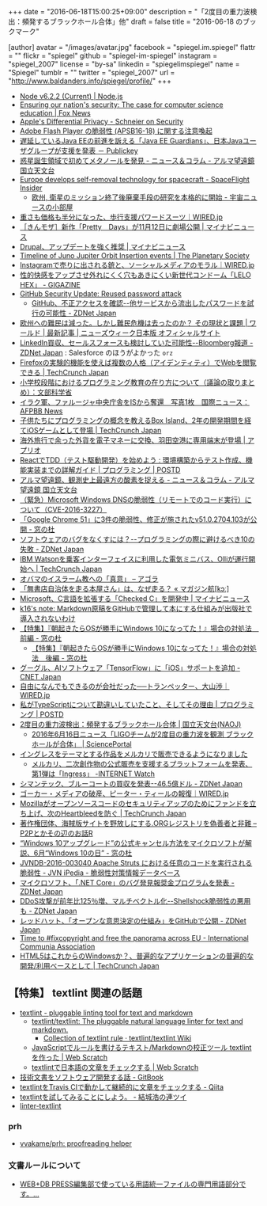 +++
date = "2016-06-18T15:00:25+09:00"
description = "「2度目の重力波検出：頻発するブラックホール合体」他"
draft = false
title = "2016-06-18 のブックマーク"

[author]
  avatar = "/images/avatar.jpg"
  facebook = "spiegel.im.spiegel"
  flattr = ""
  flickr = "spiegel"
  github = "spiegel-im-spiegel"
  instagram = "spiegel_2007"
  license = "by-sa"
  linkedin = "spiegelimspiegel"
  name = "Spiegel"
  tumblr = ""
  twitter = "spiegel_2007"
  url = "http://www.baldanders.info/spiegel/profile/"
+++

- [Node v6.2.2 (Current) | Node.js](https://nodejs.org/en/blog/release/v6.2.2/)
- [Ensuring our nation's security: The case for computer science education | Fox News](http://www.foxnews.com/opinion/2016/06/16/ensuring-our-nations-security-case-for-computer-science-education.html)
- [Apple's Differential Privacy - Schneier on Security](https://www.schneier.com/blog/archives/2016/06/apples_differen.html)
- [Adobe Flash Player の脆弱性 (APSB16-18) に関する注意喚起](https://www.jpcert.or.jp/at/2016/at160026.html)
- [遅延しているJava EEの前進を訴える「Java EE Guardians」、日本Javaユーザグループが支援を発表 － Publickey](http://www.publickey1.jp/blog/16/java_eejava_ee_guardinasjava.html)
- [惑星誕生領域で初めてメタノールを発見 - ニュース＆コラム - アルマ望遠鏡 国立天文台](http://alma.mtk.nao.ac.jp/j/news/info/2016/0615post_659.html)
- [Europe develops self-removal technology for spacecraft - SpaceFlight Insider](http://www.spaceflightinsider.com/missions/earth-science/europe-develops-self-removal-technology-spacecraft/)
    - [欧州, 衛星のミッション終了後廃棄手段の研究を本格的に開始 - 宇宙ニュースの小部屋](http://d.hatena.ne.jp/t-naka/20160617/p8)
- [重さも価格も半分になった、歩行支援パワードスーツ｜WIRED.jp](http://wired.jp/2016/06/18/robotic-exoskeleton-suitx/)
- [［きんモザ］新作「Pretty　Days」が11月12日に劇場公開 | マイナビニュース](http://news.mynavi.jp/news/2016/06/18/080/)
- [Drupal、アップデートを強く推奨 | マイナビニュース](http://news.mynavi.jp/news/2016/06/18/078/)
- [Timeline of Juno Jupiter Orbit Insertion events | The Planetary Society](http://www.planetary.org/blogs/emily-lakdawalla/2016/06161235-timeline-of-juno-jupiter-orbit-insertion.html)
- [Instagramで売りに出される銃と、ソーシャルメディアのモラル｜WIRED.jp](http://wired.jp/2016/06/17/instagram-gunsforsale/)
- [性的快感をアップさせ外れにくく穴もあきにくい新世代コンドーム「LELO HEX」 - GIGAZINE](http://gigazine.net/news/20160617-lelo-hex-condom/)
- [GitHub Security Update: Reused password attack](https://github.com/blog/2190-github-security-update-reused-password-attack)
    - [GitHub、不正アクセスを確認--他サービスから流出したパスワードを試行の可能性 - ZDNet Japan](http://japan.zdnet.com/article/35084420/)
- [欧州への難民は減った。しかし難民危機は去ったのか？ その現状と課題 | ワールド | 最新記事 | ニューズウィーク日本版 オフィシャルサイト](http://www.newsweekjapan.jp/stories/world/2016/06/post-5319.php)
- [LinkedIn買収、セールスフォースも検討していた可能性--Bloomberg報道 - ZDNet Japan](http://japan.zdnet.com/article/35084434/) : Salesforce のほうがよかった `orz`
- [Firefoxの実験的機能を使えば複数の人格（アイデンティティ）でWebを閲覧できる | TechCrunch Japan](http://jp.techcrunch.com/2016/06/17/20160616experimental-firefox-feature-lets-you-use-multiple-identities-while-surfing-the-web/)
- [小学校段階におけるプログラミング教育の在り方について（議論の取りまとめ）：文部科学省](http://www.mext.go.jp/b_menu/shingi/chousa/shotou/122/attach/1372525.htm)
- [イラク軍、ファルージャ中央庁舎をISから奪還　写真1枚　国際ニュース：AFPBB News](http://www.afpbb.com/articles/-/3090844)
- [子供たちにプログラミングの概念を教えるBox Island、2年の開発期間を経てiOSゲームとして登場 | TechCrunch Japan](http://jp.techcrunch.com/2016/06/17/20160616box-island/)
- [海外旅行で余った外貨を電子マネーに交換、羽田空港に専用端末が登場 | アプリオ](http://appllio.com/20160617-8293-pocket-change)
- [ReactでTDD（テスト駆動開発）を始めよう : 環境構築からテスト作成、機能実装までの詳解ガイド | プログラミング | POSTD](http://postd.cc/getting-started-with-tdd-in-react/)
- [アルマ望遠鏡、観測史上最遠方の酸素を捉える - ニュース＆コラム - アルマ望遠鏡 国立天文台](http://alma.mtk.nao.ac.jp/j/news/pressrelease/201606177957.html)
- [（緊急）Microsoft Windows DNSの脆弱性（リモートでのコード実行）について（CVE-2016-3227）](https://jprs.jp/tech/security/2016-06-17-msdns-vuln-remotecodeexec.html)
- [「Google Chrome 51」に3件の脆弱性、修正が施されたv51.0.2704.103が公開 - 窓の杜](http://forest.watch.impress.co.jp/docs/news/1005785.html)
- [ソフトウェアのバグをなくすには？--プログラミングの際に避けるべき10の失敗 - ZDNet Japan](http://japan.zdnet.com/article/35083529/)
- [IBM Watsonを乗客インターフェイスに利用した電気ミニバス、Olliが運行開始へ | TechCrunch Japan](http://jp.techcrunch.com/2016/06/17/20160616ibms-watson-makes-a-move-into-self-driving-cars-with-olli-a-minibus-from-local-motors/)
- [オバマのイスラーム教への「真意」 – アゴラ](http://agora-web.jp/archives/2019792.html)
- [「無書店自治体を走る本屋さん」は、なぜ走る？ « マガジン航[kɔː]](http://magazine-k.jp/2016/06/16/moving-bookstore-in-hokkaido/)
- [Microsoft、C言語を拡張する「Checked C」を開発中 | マイナビニュース](http://news.mynavi.jp/news/2016/06/16/218/)
- [k16's note: Markdown原稿をGitHubで管理して本にする仕組みが出版社で導入されないわけ](http://note.golden-lucky.net/2016/06/markdowngithub.html)
- [【特集】『朝起きたらOSが勝手にWindows 10になってた！』場合の対処法　前編 - 窓の杜](http://forest.watch.impress.co.jp/docs/special/1004285.html)
    - [【特集】『朝起きたらOSが勝手にWindows 10になってた！』場合の対処法　後編 - 窓の杜](http://forest.watch.impress.co.jp/docs/special/1004476.html)
- [グーグル、AIソフトウェア「TensorFlow」に「iOS」サポートを追加 - CNET Japan](http://japan.cnet.com/news/service/35083908/)
- [自由になんでもできるのが会社だった──トランペッター、大山渉｜WIRED.jp](http://wired.jp/2016/06/16/vol23_wataru_ohyama/)
- [私がTypeScriptについて勘違いしていたこと、そしてその理由 | プログラミング | POSTD](http://postd.cc/i-was-wrong-about-typescript-here-is-why/)
- [2度目の重力波検出：頻発するブラックホール合体 | 国立天文台(NAOJ)](http://www.nao.ac.jp/news/topics/2016/20160616-gw.html)
    - [2016年6月16日ニュース「LIGOチームが2度目の重力波を観測 ブラックホールが合体」 | SciencePortal](http://scienceportal.jst.go.jp/news/newsflash_review/newsflash/2016/06/20160616_02.html)
- [イングレスをテーマとする作品をメルカリで販売できるようになりました](https://www.nianticlabs.com/blog-ja/mercari2016/)
    - [メルカリ、二次創作物の公式販売を支援するプラットフォームを発表、第1弾は「Ingress」 -INTERNET Watch](http://internet.watch.impress.co.jp/docs/news/1004913.html)
- [シマンテック、ブルーコートの買収を発表--46.5億ドル - ZDNet Japan](http://japan.zdnet.com/article/35084163/)
- [ゴーカー・メディアの破産、ピーター・ティールの報復｜WIRED.jp](http://wired.jp/2016/06/11/gawker-files-bankruptcy-thiels/)
- [Mozillaがオープンソースコードのセキュリティアップのためにファンドを立ち上げ、次のHeartbleedを防ぐ | TechCrunch Japan](http://jp.techcrunch.com/2016/06/10/20160609mozilla-launches-new-fund-to-help-prevent-the-next-heartbleed/)
- [著作権団体、海賊版サイトを野放しにする.ORGレジストリを偽善者と非難 – P2Pとかその辺のお話R](http://p2ptk.org/copyright/449)
- [“Windows 10アップグレード”の公式キャンセル方法をマイクロソフトが解説、6月“Windows 10の日” - 窓の杜](http://forest.watch.impress.co.jp/docs/news/1004723.html)
- [JVNDB-2016-003040 Apache Struts における任意のコードを実行される脆弱性 - JVN iPedia - 脆弱性対策情報データベース](http://jvndb.jvn.jp/ja/contents/2016/JVNDB-2016-003040.html)
- [マイクロソフト、「.NET Core」のバグ発見報奨金プログラムを発表 - ZDNet Japan](http://japan.zdnet.com/article/35084009/)
- [DDoS攻撃が前年比125％増、マルチベクトル化--Shellshock脆弱性の悪用も - ZDNet Japan](http://japan.zdnet.com/article/35084017/)
- [レッドハット、「オープンな意思決定の仕組み」をGitHubで公開 - ZDNet Japan](http://japan.zdnet.com/article/35084005/)
- [Time to #fixcopyright and free the panorama across EU - International Communia Association](http://www.communia-association.org/2016/06/07/freedom-panorama-bcs-copyright/)
- [HTML5はこれからのWindowsか？、普遍的なアプリケーションの普遍的な開発/利用ベースとして | TechCrunch Japan](http://jp.techcrunch.com/2016/06/09/20160608is-html5-the-new-windows/)

## 【特集】 textlint 関連の話題

- [textlint - pluggable linting tool for text and markdown](https://textlint.github.io/)
    - [textlint/textlint: The pluggable natural language linter for text and markdown.](https://github.com/textlint/textlint)
        - [Collection of textlint rule · textlint/textlint Wiki](https://github.com/textlint/textlint/wiki/Collection-of-textlint-rule)
    - [JavaScriptでルールを書けるテキスト/Markdownの校正ツール textlint を作った | Web Scratch](http://efcl.info/2014/12/30/textlint/)
    - [textlintで日本語の文章をチェックする | Web Scratch](http://efcl.info/2015/09/10/introduce-textlint/)
- [技術文書をソフトウェア開発する話 - GitBook](https://www.gitbook.com/book/azu/nodefest-technical-writing/)
- [textlintをTravis CIで動かして継続的に文章をチェックする - Qiita](http://qiita.com/azu/items/e36501d25593d008f6ac)
- [textlintを試してみることにしよう。 - 結城浩の連ツイ](http://rentwi.textfile.org/?743702479393587200s)
- [linter-textlint](https://atom.io/packages/linter-textlint)

### prh

- [vvakame/prh: proofreading helper](https://github.com/vvakame/prh)

### 文書ルールについて

- [WEB+DB PRESS編集部で使っている用語統一ファイルの専門用語部分です。...](https://gist.github.com/inao/f55e8232e150aee918b9)

